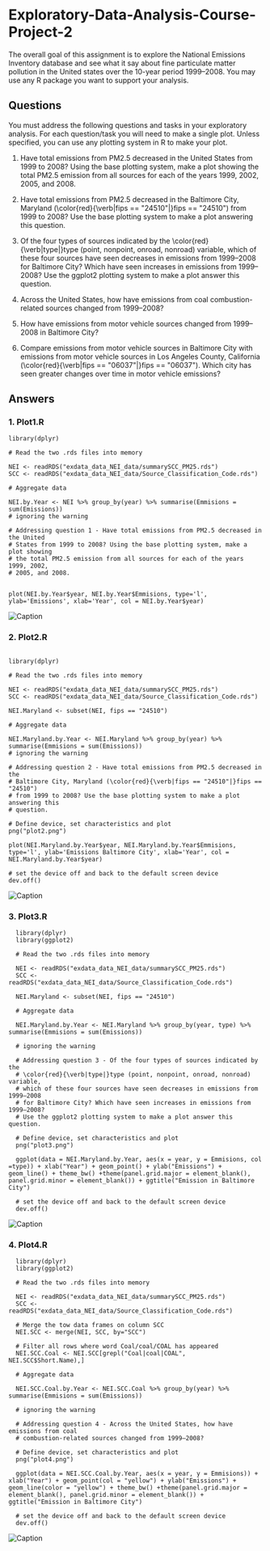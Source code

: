 # Exploratory-Data-Analysis-Course-Project-2

The overall goal of this assignment is to explore the National Emissions Inventory database and see what it say about fine particulate matter pollution in the United states over the 10-year period 1999–2008. You may use any R package you want to support your analysis.

## Questions

You must address the following questions and tasks in your exploratory analysis. For each question/task you will need to make a single plot. Unless specified, you can use any plotting system in R to make your plot.


1. Have total emissions from PM2.5 decreased in the United States from 1999 to 2008? Using the base plotting system, make a plot showing the total PM2.5 emission from all sources for each of the years 1999, 2002, 2005, and 2008.

2. Have total emissions from PM2.5 decreased in the Baltimore City, Maryland (\color{red}{\verb|fips == "24510"|}fips == "24510") from 1999 to 2008? Use the base plotting system to make a plot answering this question.

3. Of the four types of sources indicated by the \color{red}{\verb|type|}type (point, nonpoint, onroad, nonroad) variable, which of these four sources have seen decreases in emissions from 1999–2008 for Baltimore City? Which have seen increases in emissions from 1999–2008? Use the ggplot2 plotting system to make a plot answer this question.

4. Across the United States, how have emissions from coal combustion-related sources changed from 1999–2008?

5. How have emissions from motor vehicle sources changed from 1999–2008 in Baltimore City?

6. Compare emissions from motor vehicle sources in Baltimore City with emissions from motor vehicle sources in Los Angeles County, California (\color{red}{\verb|fips == "06037"|}fips == "06037"). Which city has seen greater changes over time in motor vehicle emissions?

## Answers

### 1. Plot1.R

  ``` 
  library(dplyr)

  # Read the two .rds files into memory

  NEI <- readRDS("exdata_data_NEI_data/summarySCC_PM25.rds")
  SCC <- readRDS("exdata_data_NEI_data/Source_Classification_Code.rds")

  # Aggregate data

  NEI.by.Year <- NEI %>% group_by(year) %>% summarise(Emmisions = sum(Emissions))
  # ignoring the warning

  # Addressing question 1 - Have total emissions from PM2.5 decreased in the United 
  # States from 1999 to 2008? Using the base plotting system, make a plot showing 
  # the total PM2.5 emission from all sources for each of the years 1999, 2002, 
  # 2005, and 2008.


  plot(NEI.by.Year$year, NEI.by.Year$Emmisions, type='l', ylab='Emissions', xlab='Year', col = NEI.by.Year$year)
```

 ![Caption](plot1.png) 

### 2. Plot2.R

  ```

  library(dplyr)
  
  # Read the two .rds files into memory
  
  NEI <- readRDS("exdata_data_NEI_data/summarySCC_PM25.rds")
  SCC <- readRDS("exdata_data_NEI_data/Source_Classification_Code.rds")
  
  NEI.Maryland <- subset(NEI, fips == "24510")
  
  # Aggregate data
  
  NEI.Maryland.by.Year <- NEI.Maryland %>% group_by(year) %>% summarise(Emmisions = sum(Emissions))
  # ignoring the warning
  
  # Addressing question 2 - Have total emissions from PM2.5 decreased in the 
  # Baltimore City, Maryland (\color{red}{\verb|fips == "24510"|}fips == "24510") 
  # from 1999 to 2008? Use the base plotting system to make a plot answering this 
  # question.
  
  # Define device, set characteristics and plot
  png("plot2.png")
  
  plot(NEI.Maryland.by.Year$year, NEI.Maryland.by.Year$Emmisions, type='l', ylab='Emissions Baltimore City', xlab='Year', col = NEI.Maryland.by.Year$year)
  
  # set the device off and back to the default screen device
  dev.off()
  ```
   ![Caption](plot2.png) 
   
### 3. Plot3.R

  ```
    library(dplyr)
    library(ggplot2)
    
    # Read the two .rds files into memory
    
    NEI <- readRDS("exdata_data_NEI_data/summarySCC_PM25.rds")
    SCC <- readRDS("exdata_data_NEI_data/Source_Classification_Code.rds")
    
    NEI.Maryland <- subset(NEI, fips == "24510")
    
    # Aggregate data
    
    NEI.Maryland.by.Year <- NEI.Maryland %>% group_by(year, type) %>% summarise(Emmisions = sum(Emissions))
    
    # ignoring the warning
    
    # Addressing question 3 - Of the four types of sources indicated by the 
    # \color{red}{\verb|type|}type (point, nonpoint, onroad, nonroad) variable, 
    # which of these four sources have seen decreases in emissions from 1999–2008 
    # for Baltimore City? Which have seen increases in emissions from 1999–2008? 
    # Use the ggplot2 plotting system to make a plot answer this question.
    
    # Define device, set characteristics and plot
    png("plot3.png")
    
    ggplot(data = NEI.Maryland.by.Year, aes(x = year, y = Emmisions, col =type)) + xlab("Year") + geom_point() + ylab("Emissions") + geom_line() + theme_bw() +theme(panel.grid.major = element_blank(), panel.grid.minor = element_blank()) + ggtitle("Emission in Baltimore City")
    
    # set the device off and back to the default screen device
    dev.off()
  ```
   ![Caption](plot3.png)

### 4. Plot4.R

  ```
    library(dplyr)
    library(ggplot2)
    
    # Read the two .rds files into memory
    
    NEI <- readRDS("exdata_data_NEI_data/summarySCC_PM25.rds")
    SCC <- readRDS("exdata_data_NEI_data/Source_Classification_Code.rds")
    
    # Merge the tow data frames on column SCC
    NEI.SCC <- merge(NEI, SCC, by="SCC")
    
    # Filter all rows where word Coal/coal/COAL has appeared 
    NEI.SCC.Coal <- NEI.SCC[grepl("Coal|coal|COAL", NEI.SCC$Short.Name),]
    
    # Aggregate data
    
    NEI.SCC.Coal.by.Year <- NEI.SCC.Coal %>% group_by(year) %>% summarise(Emmisions = sum(Emissions))
    
    # ignoring the warning
    
    # Addressing question 4 - Across the United States, how have emissions from coal 
    # combustion-related sources changed from 1999–2008?
    
    # Define device, set characteristics and plot
    png("plot4.png")
    
    ggplot(data = NEI.SCC.Coal.by.Year, aes(x = year, y = Emmisions)) + xlab("Year") + geom_point(col = "yellow") + ylab("Emissions") + geom_line(color = "yellow") + theme_bw() +theme(panel.grid.major = element_blank(), panel.grid.minor = element_blank()) + ggtitle("Emission in Baltimore City")
    
    # set the device off and back to the default screen device
    dev.off()
  ```
  ![Caption](plot4.png)